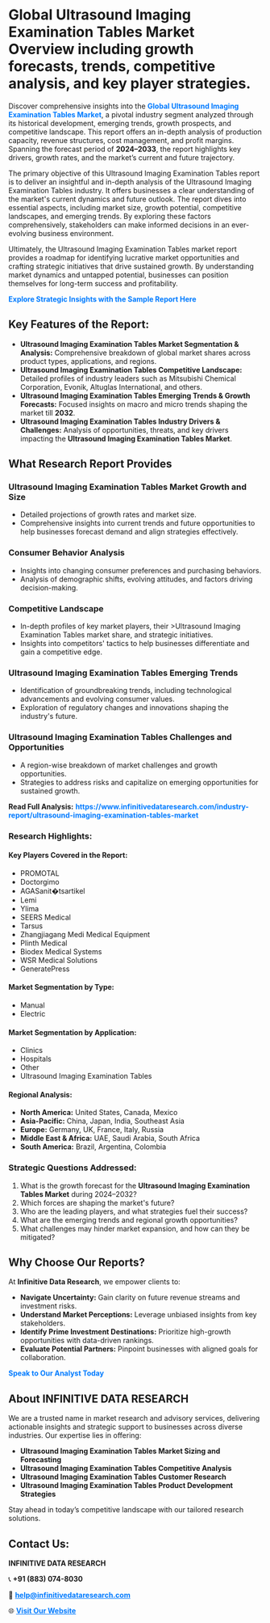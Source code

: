 <h1>Global Ultrasound Imaging Examination Tables Market Overview including growth forecasts, trends, competitive analysis, and key player strategies.</h1>
<p>
Discover comprehensive insights into the 
<a href="https://www.infinitivedataresearch.com/industry-report/ultrasound-imaging-examination-tables-market" rel="dofollow" style="color: #007BFF; text-decoration: none;"><strong>Global Ultrasound Imaging Examination Tables Market</strong></a>, a pivotal industry segment analyzed through its historical development, emerging trends, growth prospects, and competitive landscape. This report offers an in-depth analysis of production capacity, revenue structures, cost management, and profit margins. Spanning the forecast period of <strong>2024–2033</strong>, the report highlights key drivers, growth rates, and the market’s current and future trajectory.
</p>
<p>
The primary objective of this Ultrasound Imaging Examination Tables report is to deliver an insightful and in-depth analysis of the Ultrasound Imaging Examination Tables industry. It offers businesses a clear understanding of the market's current dynamics and future outlook. The report dives into essential aspects, including market size, growth potential, competitive landscapes, and emerging trends. By exploring these factors comprehensively, stakeholders can make informed decisions in an ever-evolving business environment.
</p>
<p>
Ultimately, the Ultrasound Imaging Examination Tables market report provides a roadmap for identifying lucrative market opportunities and crafting strategic initiatives that drive sustained growth. By understanding market dynamics and untapped potential, businesses can position themselves for long-term success and profitability.
</p>
<p>
<a href="https://www.infinitivedataresearch.com/request-sample/reportId=110751" style="color: #007BFF; text-decoration: none;"><strong>Explore Strategic Insights with the Sample Report Here</strong></a>
</p>

<h2>Key Features of the Report:</h2>
<ul>
<li><strong>Ultrasound Imaging Examination Tables Market Segmentation & Analysis:</strong> Comprehensive breakdown of global market shares across product types, applications, and regions.</li>
<li><strong>Ultrasound Imaging Examination Tables Competitive Landscape:</strong> Detailed profiles of industry leaders such as Mitsubishi Chemical Corporation, Evonik, Altuglas International, and others.</li>
<li><strong>Ultrasound Imaging Examination Tables Emerging Trends & Growth Forecasts:</strong> Focused insights on macro and micro trends shaping the market till <strong>2032</strong>.</li>
<li><strong>Ultrasound Imaging Examination Tables Industry Drivers & Challenges:</strong> Analysis of opportunities, threats, and key drivers impacting the <strong>Ultrasound Imaging Examination Tables Market</strong>.</li>
</ul>

<h2>What Research Report Provides</h2>
<h3>Ultrasound Imaging Examination Tables Market Growth and Size</h3>
<ul>
<li>Detailed projections of growth rates and market size.</li>
<li>Comprehensive insights into current trends and future opportunities to help businesses forecast demand and align strategies effectively.</li>
</ul>

<h3>Consumer Behavior Analysis</h3>
<ul>
<li>Insights into changing consumer preferences and purchasing behaviors.</li>
<li>Analysis of demographic shifts, evolving attitudes, and factors driving decision-making.</li>
</ul>

<h3>Competitive Landscape</h3>
<ul>
<li>In-depth profiles of key market players, their >Ultrasound Imaging Examination Tables market share, and strategic initiatives.</li>
<li>Insights into competitors' tactics to help businesses differentiate and gain a competitive edge.</li>
</ul>

<h3>Ultrasound Imaging Examination Tables Emerging Trends</h3>
<ul>
<li>Identification of groundbreaking trends, including technological advancements and evolving consumer values.</li>
<li>Exploration of regulatory changes and innovations shaping the industry's future.</li>
</ul>

<h3>Ultrasound Imaging Examination Tables Challenges and Opportunities</h3>
<ul>
<li>A region-wise breakdown of market challenges and growth opportunities.</li>
<li>Strategies to address risks and capitalize on emerging opportunities for sustained growth.</li>
</ul>
<p><strong>Read Full Analysis:</strong> <a href="https://www.infinitivedataresearch.com/industry-report/ultrasound-imaging-examination-tables-market" rel="dofollow" style="color: #007BFF; text-decoration: none;"><strong>https://www.infinitivedataresearch.com/industry-report/ultrasound-imaging-examination-tables-market</strong></a></p>
<h3>Research Highlights:</h3>
<h4>Key Players Covered in the Report:</h4>
<ul><li>PROMOTAL</li><li>Doctorgimo</li><li>AGASanit�tsartikel</li><li>Lemi</li><li>Ylima</li><li>SEERS Medical</li><li>Tarsus</li><li>Zhangjiagang Medi Medical Equipment</li><li>Plinth Medical</li><li>Biodex Medical Systems</li><li>WSR Medical Solutions</li><li>GeneratePress</li></ul>
<h4>Market Segmentation by Type:</h4>
<ul><li>Manual</li><li>Electric</li></ul>
<h4>Market Segmentation by Application:</h4>
<ul><li>Clinics</li><li>Hospitals</li><li>Other</li><li>Ultrasound Imaging Examination Tables</li></ul>

<h4>Regional Analysis:</h4>
<ul>
<li><strong>North America:</strong> United States, Canada, Mexico</li>
<li><strong>Asia-Pacific:</strong> China, Japan, India, Southeast Asia</li>
<li><strong>Europe:</strong> Germany, UK, France, Italy, Russia</li>
<li><strong>Middle East & Africa:</strong> UAE, Saudi Arabia, South Africa</li>
<li><strong>South America:</strong> Brazil, Argentina, Colombia</li>
</ul>

<h3>Strategic Questions Addressed:</h3>
<ol>
<li>What is the growth forecast for the <strong>Ultrasound Imaging Examination Tables Market</strong> during 2024–2032?</li>
<li>Which forces are shaping the market's future?</li>
<li>Who are the leading players, and what strategies fuel their success?</li>
<li>What are the emerging trends and regional growth opportunities?</li>
<li>What challenges may hinder market expansion, and how can they be mitigated?</li>
</ol>

<h2>Why Choose Our Reports?</h2>
<p>At <strong>Infinitive Data Research</strong>, we empower clients to:</p>
<ul>
<li><strong>Navigate Uncertainty:</strong> Gain clarity on future revenue streams and investment risks.</li>
<li><strong>Understand Market Perceptions:</strong> Leverage unbiased insights from key stakeholders.</li>
<li><strong>Identify Prime Investment Destinations:</strong> Prioritize high-growth opportunities with data-driven rankings.</li>
<li><strong>Evaluate Potential Partners:</strong> Pinpoint businesses with aligned goals for collaboration.</li>
</ul>
<p><a href="https://www.infinitivedataresearch.com/industry-report/ultrasound-imaging-examination-tables-market" rel="dofollow" style="color: #007BFF; text-decoration: none;"><strong>Speak to Our Analyst Today</strong></a></p>

<h2>About INFINITIVE DATA RESEARCH</h2>
<p>We are a trusted name in market research and advisory services, delivering actionable insights and strategic support to businesses across diverse industries. Our expertise lies in offering:</p>
<ul>
<li><strong>Ultrasound Imaging Examination Tables Market Sizing and Forecasting</strong></li>
<li><strong>Ultrasound Imaging Examination Tables Competitive Analysis</strong></li>
<li><strong>Ultrasound Imaging Examination Tables Customer Research</strong></li>
<li><strong>Ultrasound Imaging Examination Tables Product Development Strategies</strong></li>
</ul>
<p>Stay ahead in today’s competitive landscape with our tailored research solutions.</p>

<h2>Contact Us:</h2>
<p><strong>INFINITIVE DATA RESEARCH</strong></p>
<p>📞 <strong>+91 (883) 074-8030</strong></p>
<p>📧 <strong><a href="mailto:help@infinitivedataresearch.com" style="color: #007BFF;">help@infinitivedataresearch.com</a></strong></p>
<p>🌐 <strong><a href="https://www.infinitivedataresearch.com" rel="dofollow" style="color: #007BFF;">Visit Our Website</a></strong></p>